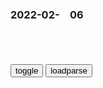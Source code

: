 ### 2022-02-　06

```note
```

<table id="tbc" style="white-space:pre-wrap">
</table>
<button onclick="toggleb()">toggle</button>
<button onclick="loadparse()">loadparse</button>
<br>
<!-- 🌸<br>🍅-　-🍑<hr>🍀 -->
<pre>
<textarea rows="30" cols="100" style="display: none" id="tar">

<font size="2"><b>
乾隆王朝：查贪官查出一个治世能臣，乾隆大喜，直接赐他双眼花翎,影视,历史片,好看视频</b></font><br>
https://haokan.baidu.com/v?vid=10998364425578446516&sfrom=baidu-feed

那是当今皇上圣明，你怎敢贪天之功据为己有。

我为什么送给和珅两万两银子，是因为我想把有利于老百x的事办成。

老板要关闭矿场，老子们只是奉命行事。

老子也是泥菩萨过河自身难保，你吃什么老子管得着吗？

钦差大老爷，矿场不能关，我们大家要吃饭呐。

<font size="1" style="color:#DCDCDC"><b>2022/2/6 下午4:07:29</b></font><br>

<font size="2"><b>
作死大叔用2000℃铁水洗手，竟然一点事也没有，原理是什么？,科学,科学,好看视频</b></font><br>
https://haokan.baidu.com/v?vid=5469555326011818689&sfrom=baidu-feed

<font size="1" style="color:#DCDCDC"><b>2022/2/6 下午3:24:21</b></font><br>

<font size="2"><b>
g外小伙在废品捡到的铜线废弃物，拿回家做成发电机，动力杠杠的,科学,科普,好看视频</b></font><br>
https://haokan.baidu.com/v?vid=8991667643793943788&sfrom=baidu-feed

<font size="1" style="color:#DCDCDC"><b>2022/2/6 下午3:23:23</b></font><br>

<font size="2"><b>
12V灯泡自由能发电机，在家可以自己制作，让人佩服！,科学,科普,好看视频</b></font><br>
https://haokan.baidu.com/v?vid=7224217712238932605&sfrom=baidu-feed

<font size="1" style="color:#DCDCDC"><b>2022/2/6 下午3:02:44</b></font><br>

<font size="2"><b>
儿童房卡通装饰台灯简约卧室书桌床头可爱温馨粉色女孩公主房灯具-淘宝网</b></font><br>
https://item.taobao.com/item.htm?id=644700822119

https://img.alicdn.com/imgextra/i4/2265525895/O1CN01q98EkJ1tPxUGbimSQ_!!2265525895.jpg

<font size="1" style="color:#DCDCDC"><b>2022/2/6 下午2:18:58</b></font><br>

https://img.alicdn.com/imgextra/i3/2265525895/O1CN0175r6rJ1tPxTaVeASo_!!2265525895.jpg

<font size="2"><b>
为让袁世凯称“帝”，袁克定竟编造假报纸，来蒙骗他的父亲,历史,中国历史,好看视频</b></font><br>
https://haokan.baidu.com/v?vid=9076745711303531417&sfrom=baidu-feed

<font size="1" style="color:#DCDCDC"><b>2022/2/6 下午1:45:29</b></font><br>

<font size="2"><b>
看完北j冬奥会开幕式，日本网m把笋都夺没了</b></font><br>
https://mbd.baidu.com/newspage/data/landingsuper?context=%7B%22nid%22%3A%22news_9729548698802597280%22%7D&n_type=-1&p_from=-1

小区庙会上，屁垫子成精，裙带菜跳舞

<font size="1" style="color:#DCDCDC"><b>2022/2/5 下午3:01:46</b></font><br>

</textarea>
</pre>
<!-- 🍀<br>🍑-　-🍅<hr>🌸 -->

```tip
```

<script src="https://cdn.jsdelivr.net/npm/jquery@3.5.1/dist/jquery.min.js"></script>

<link rel="stylesheet" href="https://cdn.jsdelivr.net/gh/fancyapps/fancybox@3.5.7/dist/jquery.fancybox.min.css" />
<script src="https://cdn.jsdelivr.net/gh/fancyapps/fancybox@3.5.7/dist/jquery.fancybox.min.js"></script>

<script type="text/javascript">

var __urlRegex = /(\b(https?|ftp|file):\/\/[-A-Z0-9+&@#\/%?=~_|!:,.;]*[-A-Z0-9+&@#\/%=~_|])/ig;
var __imgRegex = /\.(?:jpe?g|gif|png|webp)$/i;

loadparse();

function parseURL($string){

    var exp = __urlRegex;
    return $string.replace(exp,function(match){
            __imgRegex.lastIndex=0;
            if(__imgRegex.test(match)){
                return '<a data-fancybox="gallery" href="' + match.replace("/p=700", "")
                 + '"><img src="' + match.replace("/p=700", "/p=160x200")+'" width="64"></a>';
            }
            else{
                return '<a href="' + match + '" target="_blank">' + match + '</a>';
            }
        }
    );
}

function loadparse() {
  tbc.innerHTML = parseURL(tar.value);
}

function toggleb() {
  var x = document.getElementById("tar");
  if (x.style.display === "none") {
    x.style.display = "";
  } else {
    x.style.display = "none";
  }
}

</script>
